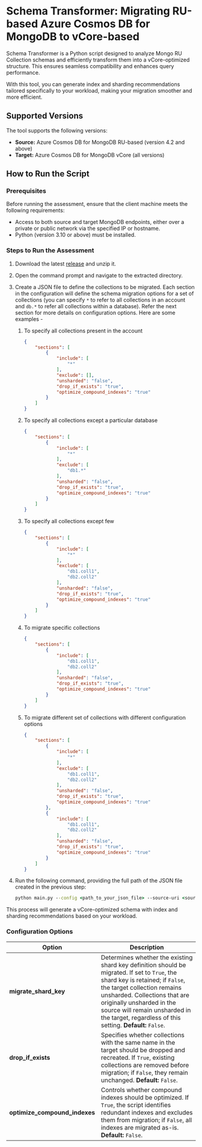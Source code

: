 # Schema Transformer: Migrating RU-based Azure Cosmos DB for MongoDB to vCore-based

Schema Transformer is a Python script designed to analyze Mongo RU Collection schemas and efficiently transform them into a vCore-optimized structure. This ensures seamless compatibility and enhances query performance.

With this tool, you can generate index and sharding recommendations tailored specifically to your workload, making your migration smoother and more efficient.

## Supported Versions

The tool supports the following versions:

- **Source:** Azure Cosmos DB for MongoDB RU-based (version 4.2 and above)
- **Target:** Azure Cosmos DB for MongoDB vCore (all versions)

## How to Run the Script

### Prerequisites

Before running the assessment, ensure that the client machine meets the following requirements:

- Access to both source and target MongoDB endpoints, either over a private or public network via the specified IP or hostname.
- Python (version 3.10 or above) must be installed.

### Steps to Run the Assessment

1. Download the latest [release](https://github.com/AzureCosmosDB/MongoRUvCore-SchemaTransformer/releases) and unzip it.
2. Open the command prompt and navigate to the extracted directory.
3. Create a JSON file to define the collections to be migrated. Each section in the configuration will define the schema migration options for a set of collections (you can specify `*` to refer to all collections in an account and `db.*` to refer all collections within a database). Refer the next section for more details on configuration options. Here are some examples -

    1. To specify all collections present in the account
    
        ```json
        {
            "sections": [
                {
                    "include": [
                        "*"
                    ],
                    "exclude": [],
                    "unsharded": "false",
                    "drop_if_exists": "true",
                    "optimize_compound_indexes": "true"
                }
            ]
        }
        ```
    2. To specify all collections except a particular database
    
        ```json
        {
            "sections": [
                {
                    "include": [
                        "*"
                    ],
                    "exclude": [
                        "db1.*"
                    ],
                    "unsharded": "false",
                    "drop_if_exists": "true",
                    "optimize_compound_indexes": "true"
                }
            ]
        }
        ```

    3. To specify all collections except few
    
        ```json
        {
            "sections": [
                {
                    "include": [
                        "*"
                    ],
                    "exclude": [
                        "db1.coll1",
                        "db2.coll2"
                    ],
                    "unsharded": "false",
                    "drop_if_exists": "true",
                    "optimize_compound_indexes": "true"
                }
            ]
        }
        ```

    4. To migrate specific collections
    
        ```json
        {
            "sections": [
                {
                    "include": [
                        "db1.coll1",
                        "db2.coll2"
                    ],
                    "unsharded": "false",
                    "drop_if_exists": "true",
                    "optimize_compound_indexes": "true"
                }
            ]
        }
        ```

    5. To migrate different set of collections with different configuration options
    
        ```json
        {
            "sections": [
                {
                    "include": [
                        "*"
                    ],
                    "exclude": [
                        "db1.coll1",
                        "db2.coll2"
                    ],
                    "unsharded": "false",
                    "drop_if_exists": "true",
                    "optimize_compound_indexes": "true"
                },
                {
                    "include": [
                        "db1.coll1",
                        "db2.coll2"
                    ],
                    "unsharded": "false",
                    "drop_if_exists": "true",
                    "optimize_compound_indexes": "true"
                }
            ]
        }
        ```

4. Run the following command, providing the full path of the JSON file created in the previous step:

    ```cmd
    python main.py --config <path_to_your_json_file> --source-uri <source_mongo_connection_string> --dest-uri <destination_connection_string>
    ```

This process will generate a vCore-optimized schema with index and sharding recommendations based on your workload.


### Configuration Options

| **Option** | **Description** |
|-----------|---------------|
| **migrate_shard_key** | Determines whether the existing shard key definition should be migrated. If set to `True`, the shard key is retained; if `False`, the target collection remains unsharded. Collections that are originally unsharded in the source will remain unsharded in the target, regardless of this setting. **Default:** `False`. |
| **drop_if_exists** | Specifies whether collections with the same name in the target should be dropped and recreated. If `True`, existing collections are removed before migration; if `False`, they remain unchanged. **Default:** `False`. |
| **optimize_compound_indexes** | Controls whether compound indexes should be optimized. If `True`, the script identifies redundant indexes and excludes them from migration; if `False`, all indexes are migrated as-is. **Default:** `False`. |
